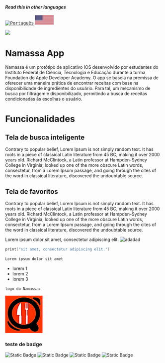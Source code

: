#### _Read this in other languages_
<kbd>[<img title="Português" alt="Português" src="https://www.countryflags.com/wp-content/uploads/brazil-flag-png-large.png" width="60">](Translations/README.pt_br.md)</kbd>
<kbd>[<img title="Português" alt="Português" src="IGNORE/images/usaFlag.png" width="60">](Translations/README.pt_br.md)</kbd>


![](IGNORE/gifs/Namassa3.gif)

# Namassa App
Namassa é um protótipo de aplicativo IOS desenvolvido por estudantes do Instituto Federal de Ciência, Tecnologia e Educação durante a turma Foundation do Apple Developer Academy.
O app se baseia na premissa de oferecer uma maneira prática de encontrar receitas com base na disponibilidade de ingredientes do usuário. Para tal, um mecanismo de busca por filtragem é disponibilizado, permitindo a busca de receitas condicionadas às escolhas o usuário.
# Funcionalidades

## Tela de busca inteligente
Contrary to popular belief, Lorem Ipsum is not simply random text. It has roots in a piece of classical Latin literature from 45 BC, making it over 2000 years old. Richard McClintock, a Latin professor at Hampden-Sydney College in Virginia, looked up one of the more obscure Latin words, consectetur, from a Lorem Ipsum passage, and going through the cites of the word in classical literature, discovered the undoubtable source.

## Tela de favoritos
Contrary to popular belief, Lorem Ipsum is not simply random text. It has roots in a piece of classical Latin literature from 45 BC, making it over 2000 years old. Richard McClintock, a Latin professor at Hampden-Sydney College in Virginia, looked up one of the more obscure Latin words, consectetur, from a Lorem Ipsum passage, and going through the cites of the word in classical literature, discovered the undoubtable source.

Lorem ipsum dolor sit amet, consectetur adipiscing elit. ![adadad](Namassa.xcodeproj/project.xcworkspace/contents.xcworkspacedata)

```Swift
print("sit amet, consectetur adipiscing elit.")
```
```bash
Lorem ipsum dolor sit amet
```
- lorem 1
- lorem 2
- lorem 3
```bash
logo do Namassa:
```
![](NamassaUtils/Logo-2.jpg)
### teste de badge
![Static Badge](https://img.shields.io/badge/lorem_ipsun-black)
![Static Badge](https://img.shields.io/badge/lorem_ipsun-red)
![Static Badge](https://img.shields.io/badge/lorem_ipsun-green)
![Static Badge](https://img.shields.io/badge/lorem_ipsun-maroon)
